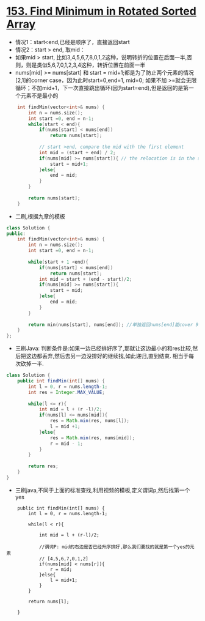 # [153. Find Minimum in Rotated Sorted Array](https://leetcode.com/problems/find-minimum-in-rotated-sorted-array/#/description)
* 情况1：start<end,已经是顺序了，直接返回start
* 情况2：start > end, 取mid：
* 如果mid > start, 比如3,4,5,6,7,8,0,1,2这种，说明转折的位置在后面一半,否则，则是类似5,6,7,0,1,2,3,4这种，转折位置在前面一半
* nums[mid] >= nums[start] 和 start = mid+1;都是为了防止两个元素的情况[2,1]的corner case，因为此时start=0,end=1, mid=0; 如果不加 >=就会无限循环；不加mid+1，下一次直接跳出循环(因为start=end),但是返回的是第一个元素不是最小的

```C++
    int findMin(vector<int>& nums) {
        int n = nums.size();
        int start =0, end = n-1;
        while(start < end){
            if(nums[start] < nums[end])
                return nums[start];
                
            // start >end, compare the mid with the first element
            int mid = (start + end) / 2;
            if(nums[mid] >= nums[start]){ // the relocation is in the second half
                start = mid+1;
            }else{
                end = mid;
            }
        }
        
        return nums[start];
    }
```

* 二刷,根据九章的模板

```c++
class Solution {
public:
    int findMin(vector<int>& nums) {
        int n = nums.size();
        int start =0, end = n-1;
        
        while(start + 1 <end){
            if(nums[start] < nums[end])
                return nums[start];
            int mid = start + (end - start)/2;
            if(nums[mid] >= nums[start]){
                start = mid;
            }else{
                end = mid;
            }
        }
        
        return min(nums[start], nums[end]); //单独返回nums[end]能cover 99%的case,但是不能cover[1,2]
    }
};

```

* 三刷Java: 判断条件是:如果一边已经排好序了,那就让这边最小的和res比较,然后把这边都丢弃,然后去另一边没排好的继续找,如此递归,直到结束. 相当于每次砍掉一半.

```java
class Solution {
    public int findMin(int[] nums) {
        int l = 0, r = nums.length-1;
        int res = Integer.MAX_VALUE;
        
        while(l <= r){
            int mid = l + (r -l)/2;
            if(nums[l] <= nums[mid]){
                res = Math.min(res, nums[l]);
                l = mid +1;
            }else{
                res = Math.min(res, nums[mid]);
                r = mid - 1;
            }
        }
        
        return res;
    }
}

```

* 三刷java,不同于上面的标准查找,利用视频的模板,定义谓词p,然后找第一个yes

```
    public int findMin(int[] nums) {
        int l = 0, r = nums.length-1;
        
        while(l < r){
            
            int mid = l + (r-l)/2;
            
            //谓词P: mid的右边是否已经升序排好,那么我们要找的就是第一个yes的元素
            // [4,5,6,7,0,1,2]
            if(nums[mid] < nums[r]){
                r = mid;
            }else{
                l = mid+1;
            }
        }
        
        return nums[l];
        
    }

```
